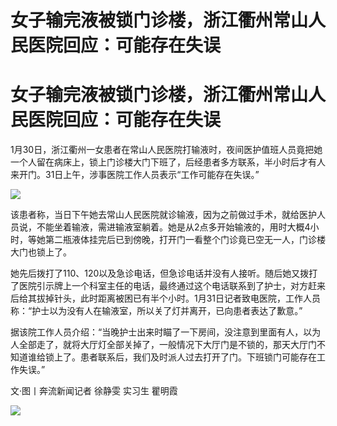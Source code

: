 # 女子输完液被锁门诊楼，浙江衢州常山人民医院回应：可能存在失误

# 女子输完液被锁门诊楼，浙江衢州常山人民医院回应：可能存在失误

1月30日，浙江衢州一女患者在常山人民医院打输液时，夜间医护值班人员竟把她一个人留在病床上，锁上门诊楼大门下班了，后经患者多方联系，半小时后才有人来开门。31日上午，涉事医院工作人员表示“工作可能存在失误。”

![](https://inews.gtimg.com/om_bt/ONfRzlSAra9RwF1oli8emCr8LEFYnFrtpwj29_PeCWUwgAA/1000)

该患者称，当日下午她去常山人民医院就诊输液，因为之前做过手术，就给医护人员说，不能坐着输液，需进输液室躺着。她是从2点多开始输液的，用时大概4小时，等她第二瓶液体挂完后已到傍晚，打开门一看整个门诊竟已空无一人，门诊楼大门也锁上了。

她先后拨打了110、120以及急诊电话，但急诊电话并没有人接听。随后她又拨打了医院引示牌上一个科室主任的电话，最终通过这个电话联系到了护士，对方赶来后给其拔掉针头，此时距离被困已有半个小时。1月31日记者致电医院，工作人员称：“护士以为没有人在输液室，所以关了灯并离开，已向患者表达了歉意。”

据该院工作人员介绍：“当晚护士出来时瞄了一下房间，没注意到里面有人，以为人全部走了，就将大厅灯全部关掉了，一般情况下大厅门是不锁的，那天大厅门不知道谁给锁上了。患者联系后，我们及时派人过去打开了门。下班锁门可能存在工作失误。”

文·图丨奔流新闻记者 徐静雯 实习生 瞿明霞

![](https://inews.gtimg.com/om_bt/Ogerj_QwiL36N-RtlKsTsfMAkHzgEFxx-e1QZQQ9nVYgQAA/1000)

